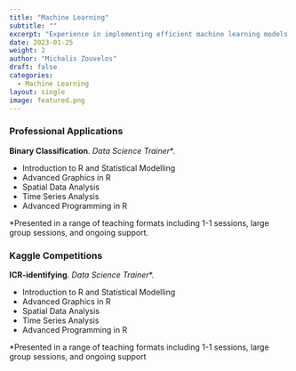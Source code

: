 ```yaml
---
title: "Machine Learning"
subtitle: ""
excerpt: "Experience in implementing efficient machine learning models and applications."
date: 2023-01-25
weight: 2
author: "Michalis Zouvelos"
draft: false
categories:
  - Machine Learning
layout: single
image: featured.png
---
```


### Professional Applications

**Binary Classification**. *Data Science Trainer**.

- Introduction to R and Statistical Modelling
- Advanced Graphics in R
- Spatial Data Analysis
- Time Series Analysis
- Advanced Programming in R

*Presented in a range of teaching formats including 1-1 sessions, large group sessions, and ongoing support.

### Kaggle Competitions

**ICR-identifying**. *Data Science Trainer**.

- Introduction to R and Statistical Modelling
- Advanced Graphics in R
- Spatial Data Analysis
- Time Series Analysis
- Advanced Programming in R

*Presented in a range of teaching formats including 1-1 sessions, large group sessions, and ongoing support